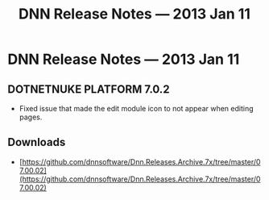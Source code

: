 ﻿---
uid: relnotes-2013-jan-11
locale: en
title: DNN Release Notes — 2013 Jan 11
dnnversion: 09.02.00
---

# DNN Release Notes — 2013 Jan 11

## DOTNETNUKE PLATFORM 7.0.2


*   Fixed issue that made the edit module icon to not appear when editing pages.

## Downloads
* [https://github.com/dnnsoftware/Dnn.Releases.Archive.7x/tree/master/07.00.02](https://github.com/dnnsoftware/Dnn.Releases.Archive.7x/tree/master/07.00.02)